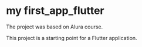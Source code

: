 # my first_app_flutter

The project was based on Alura course.

This project is a starting point for a Flutter application.